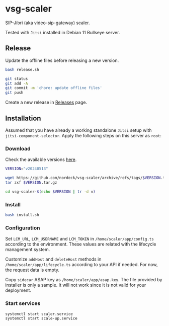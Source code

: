 # vsg-scaler

SIP-Jibri (aka video-sip-gateway) scaler.

Tested with `Jitsi` installed in Debian 11 Bullseye server.

## Release

Update the offline files before releasing a new version.

```bash
bash release.sh

git status
git add -A
git commit -m 'chore: update offline files'
git push
```

Create a new release in
[Releases](https://github.com/nordeck/vsg-scaler/releases) page.

## Installation

Assumed that you have already a working standalone `Jitsi` setup with
`jitsi-component-selector`. Apply the following steps on this server as `root`:

### Download

Check the available versions
[here](https://github.com/nordeck/vsg-scaler/releases).

```bash
VERSION="v20240513"

wget https://github.com/nordeck/vsg-scaler/archive/refs/tags/$VERSION.tar.gz
tar zxf $VERSION.tar.gz

cd vsg-scaler-$(echo $VERSION | tr -d v)
```

### Install

```bash
bash install.sh
```

### Configuration

Set `LCM_URL`, `LCM_USERNAME` and `LCM_TOKEN` in `/home/scaler/app/config.ts`
according to the environment. These values are related with the lifecycle
management system.

Customize `addHost` and `deleteHost` methods in `/home/scaler/app/lifecycle.ts`
according to your API if needed. For now, the request data is empty.

Copy `sidecar` ASAP key as `/home/scaler/app/asap.key`. The file provided by
installer is only a sample. It will not work since it is not valid for your
deployment.

### Start services

```bash
systemctl start scaler.service
systemctl start scale-up.service
```
